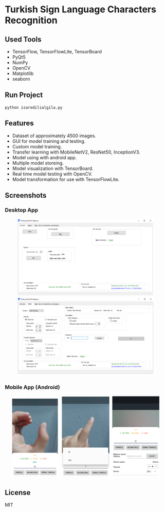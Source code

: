 # Turkish Sign Language Characters Recognition

## Used Tools
- TensorFlow, TensorFlowLite, TensorBoard
- PyQt5
- NumPy
- OpenCV
- Matplotlib
- seaborn
 
 ## Run Project
```
python isaredilialgila.py
```
 
 ## Features
- Dataset of approximately 4500 images.
- GUI for model training and testing.
- Custom model training.
- Transfer learning with MobileNetV2, ResNet50, InceptionV3.
- Model using with android app.
- Multiple  model storeing.
- Model visualization with TensorBoard.
- Real time model testing with OpenCV.
- Model transformation for use with TensorFlowLite.
 
## Screenshots
 ### Desktop App
<p align="center">
  <img src="./images/1.png" width="85%"/>
  <img src="./images/2.png" width="85%"/>
</p>
 
### Mobile App (Android)
 <p align="center">
  <img src="./images/3.png" width="30%"/>
  <img src="./images/4.png" width="30%"/>
  <img src="./images/5.png" width="30%"/> 
</p>
 
 
## License
MIT

